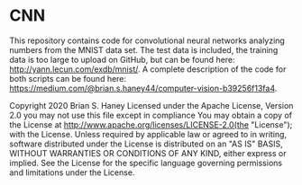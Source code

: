 # CNN
This repository contains code for convolutional neural networks analyzing numbers from the MNIST data set. The test data is included, the training data is too large to upload on GitHub, but can be found here: http://yann.lecun.com/exdb/mnist/. A complete description of the code for both scripts can be found here: https://medium.com/@brian.s.haney44/computer-vision-b39256f13fa4.

Copyright 2020 Brian S. Haney
Licensed under the Apache License, Version 2.0 you may not use this file except in compliance You may obtain a copy of the License at
http://www.apache.org/licenses/LICENSE-2.0(the "License"); with the License.
Unless required by applicable law or agreed to in writing, software distributed under the License is distributed on an "AS IS" BASIS, WITHOUT WARRANTIES OR CONDITIONS OF ANY KIND, either express or implied. See the License for the specific language governing permissions and limitations under the License.
